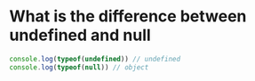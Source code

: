 # What is the difference between undefined and null

```javascript
console.log(typeof(undefined)) // undefined
console.log(typeof(null)) // object
```